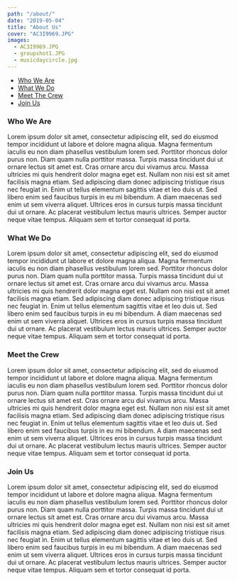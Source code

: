 ```yaml
---
path: "/about/"
date: "2019-05-04"
title: "About Us"
cover: "AC3I9969.JPG"
images:
  - AC3I9969.JPG
  - groupshot1.JPG
  - musicdaycircle.jpg
---
```


- [Who We Are](#Who-We-Are)
- [What We Do](#What-We-Do)
- [Meet The Crew](#Meet-the-Crew)
- [Join Us](#Join-Us)

### Who We Are
Lorem ipsum dolor sit amet, consectetur adipiscing elit, sed do eiusmod tempor incididunt ut labore et dolore magna aliqua. Magna fermentum iaculis eu non diam phasellus vestibulum lorem sed. Porttitor rhoncus dolor purus non. Diam quam nulla porttitor massa. Turpis massa tincidunt dui ut ornare lectus sit amet est. Cras ornare arcu dui vivamus arcu. Massa ultricies mi quis hendrerit dolor magna eget est. Nullam non nisi est sit amet facilisis magna etiam. Sed adipiscing diam donec adipiscing tristique risus nec feugiat in. Enim ut tellus elementum sagittis vitae et leo duis ut. Sed libero enim sed faucibus turpis in eu mi bibendum. A diam maecenas sed enim ut sem viverra aliquet. Ultrices eros in cursus turpis massa tincidunt dui ut ornare. Ac placerat vestibulum lectus mauris ultrices. Semper auctor neque vitae tempus. Aliquam sem et tortor consequat id porta.

### What We Do
Lorem ipsum dolor sit amet, consectetur adipiscing elit, sed do eiusmod tempor incididunt ut labore et dolore magna aliqua. Magna fermentum iaculis eu non diam phasellus vestibulum lorem sed. Porttitor rhoncus dolor purus non. Diam quam nulla porttitor massa. Turpis massa tincidunt dui ut ornare lectus sit amet est. Cras ornare arcu dui vivamus arcu. Massa ultricies mi quis hendrerit dolor magna eget est. Nullam non nisi est sit amet facilisis magna etiam. Sed adipiscing diam donec adipiscing tristique risus nec feugiat in. Enim ut tellus elementum sagittis vitae et leo duis ut. Sed libero enim sed faucibus turpis in eu mi bibendum. A diam maecenas sed enim ut sem viverra aliquet. Ultrices eros in cursus turpis massa tincidunt dui ut ornare. Ac placerat vestibulum lectus mauris ultrices. Semper auctor neque vitae tempus. Aliquam sem et tortor consequat id porta.


### Meet the Crew
Lorem ipsum dolor sit amet, consectetur adipiscing elit, sed do eiusmod tempor incididunt ut labore et dolore magna aliqua. Magna fermentum iaculis eu non diam phasellus vestibulum lorem sed. Porttitor rhoncus dolor purus non. Diam quam nulla porttitor massa. Turpis massa tincidunt dui ut ornare lectus sit amet est. Cras ornare arcu dui vivamus arcu. Massa ultricies mi quis hendrerit dolor magna eget est. Nullam non nisi est sit amet facilisis magna etiam. Sed adipiscing diam donec adipiscing tristique risus nec feugiat in. Enim ut tellus elementum sagittis vitae et leo duis ut. Sed libero enim sed faucibus turpis in eu mi bibendum. A diam maecenas sed enim ut sem viverra aliquet. Ultrices eros in cursus turpis massa tincidunt dui ut ornare. Ac placerat vestibulum lectus mauris ultrices. Semper auctor neque vitae tempus. Aliquam sem et tortor consequat id porta.


### Join Us
Lorem ipsum dolor sit amet, consectetur adipiscing elit, sed do eiusmod tempor incididunt ut labore et dolore magna aliqua. Magna fermentum iaculis eu non diam phasellus vestibulum lorem sed. Porttitor rhoncus dolor purus non. Diam quam nulla porttitor massa. Turpis massa tincidunt dui ut ornare lectus sit amet est. Cras ornare arcu dui vivamus arcu. Massa ultricies mi quis hendrerit dolor magna eget est. Nullam non nisi est sit amet facilisis magna etiam. Sed adipiscing diam donec adipiscing tristique risus nec feugiat in. Enim ut tellus elementum sagittis vitae et leo duis ut. Sed libero enim sed faucibus turpis in eu mi bibendum. A diam maecenas sed enim ut sem viverra aliquet. Ultrices eros in cursus turpis massa tincidunt dui ut ornare. Ac placerat vestibulum lectus mauris ultrices. Semper auctor neque vitae tempus. Aliquam sem et tortor consequat id porta.